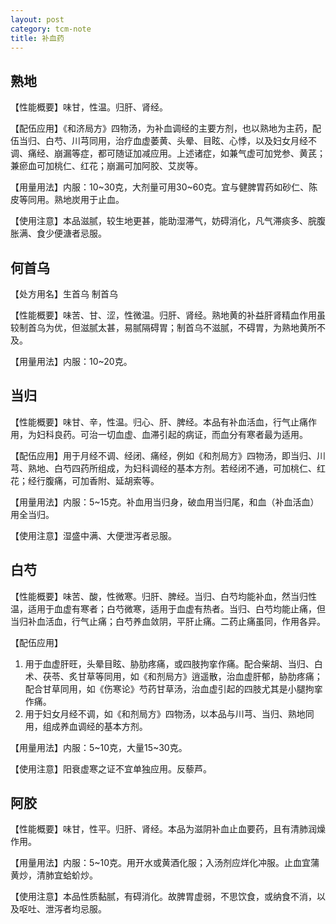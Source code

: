 ```yaml
---
layout: post
category: tcm-note
title: 补血药
---
```


## 熟地 ##

【性能概要】味甘，性温。归肝、肾经。

【配伍应用】《和济局方》四物汤，为补血调经的主要方剂，也以熟地为主药，配伍当归、白芍、川芎同用，治疗血虚萎黄、头晕、目眩、心悸，以及妇女月经不调、痛经、崩漏等症，都可随证加减应用。上述诸症，如兼气虚可加党参、黄芪；兼瘀血可加桃仁、红花；崩漏可加阿胶、艾炭等。

【用量用法】内服：10~30克，大剂量可用30~60克。宜与健脾胃药如砂仁、陈皮等同用。熟地炭用于止血。

【使用注意】本品滋腻，较生地更甚，能助湿滞气，妨碍消化，凡气滞痰多、脘腹胀满、食少便溏者忌服。

## 何首乌 ##

【处方用名】生首乌 制首乌

【性能概要】味苦、甘、涩，性微温。归肝、肾经。熟地黄的补益肝肾精血作用虽较制首乌为优，但滋腻太甚，易腻隔碍胃；制首乌不滋腻，不碍胃，为熟地黄所不及。

【用量用法】内服：10~20克。

## 当归 ##

【性能概要】味甘、辛，性温。归心、肝、脾经。本品有补血活血，行气止痛作用，为妇科良药。可治一切血虚、血滞引起的病证，而血分有寒者最为适用。

【配伍应用】用于月经不调、经闭、痛经，例如《和剂局方》四物汤，即当归、川芎、熟地、白芍四药所组成，为妇科调经的基本方剂。若经闭不通，可加桃仁、红花；经行腹痛，可加香附、延胡索等。

【用量用法】内服：5~15克。补血用当归身，破血用当归尾，和血（补血活血）用全当归。

【使用注意】湿盛中满、大便泄泻者忌服。

## 白芍 ##

【性能概要】味苦、酸，性微寒。归肝、脾经。当归、白芍均能补血，然当归性温，适用于血虚有寒者；白芍微寒，适用于血虚有热者。当归、白芍均能止痛，但当归补血活血，行气止痛；白芍养血敛阴，平肝止痛。二药止痛虽同，作用各异。

【配伍应用】

1. 用于血虚肝旺，头晕目眩、胁肋疼痛，或四肢拘挛作痛。配合柴胡、当归、白术、茯苓、炙甘草等同用，如《和剂局方》逍遥散，治血虚肝郁，胁肋疼痛；配合甘草同用，如《伤寒论》芍药甘草汤，治血虚引起的四肢尤其是小腿拘挛作痛。
2. 用于妇女月经不调，如《和剂局方》四物汤，以本品与川芎、当归、熟地同用，组成养血调经的基本方剂。

【用量用法】内服：5~10克，大量15~30克。

【使用注意】阳衰虚寒之证不宜单独应用。反藜芦。

## 阿胶 ##

【性能概要】味甘，性平。归肝、肾经。本品为滋阴补血止血要药，且有清肺润燥作用。

【用量用法】内服：5~10克。用开水或黄酒化服；入汤剂应烊化冲服。止血宜蒲黄炒，清肺宜蛤蚧炒。

【使用注意】本品性质黏腻，有碍消化。故脾胃虚弱，不思饮食，或纳食不消，以及呕吐、泄泻者均忌服。
